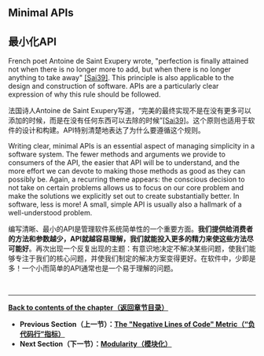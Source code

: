 ## **Minimal APIs**

## **最小化API**

French poet Antoine de Saint Exupery wrote, "perfection is finally attained not when there is no longer more to add, but when there is no longer anything to take away" [[Sai39]](https://en.wikipedia.org/wiki/Terre_des_Hommes). This principle is also applicable to the design and construction of software. APIs are a particularly clear expression of why this rule should be followed.

法国诗人Antoine de Saint Exupery写道，“完美的最终实现不是在没有更多可以添加的时候，而是在没有任何东西可以去除的时候”[[Sai39]](https://en.wikipedia.org/wiki/Terre_des_Hommes)。这个原则也适用于软件的设计和构建。API特别清楚地表达了为什么要遵循这个规则。

Writing clear, minimal APIs is an essential aspect of managing simplicity in a software system. The fewer methods and arguments we provide to consumers of the API, the easier that API will be to understand, and the more effort we can devote to making those methods as good as they can possibly be. Again, a recurring theme appears: the conscious decision to not take on certain problems allows us to focus on our core problem and make the solutions we explicitly set out to create substantially better. In software, less is more! A small, simple API is usually also a hallmark of a well-understood problem.

编写清晰、最小的API是管理软件系统简单性的一个重要方面。**我们提供给消费者的方法和参数越少，API就越容易理解，我们就能投入更多的精力来使这些方法尽可能好**。再次出现一个反复出现的主题：有意识地决定不解决某些问题，使我们能够专注于我们的核心问题，并使我们制定的解决方案变得更好。在软件中，少即是多！一个小而简单的API通常也是一个易于理解的问题。

<br>

---

**[Back to contents of the chapter（返回章节目录）](simplicity.md)**

* **Previous Section（上一节）：[The "Negative Lines of Code" Metric（“负代码行”指标）](the_negative_lines_of_code_metric.md)**
* **Next Section（下一节）：[Modularity（模块化）](modularity.md)**
